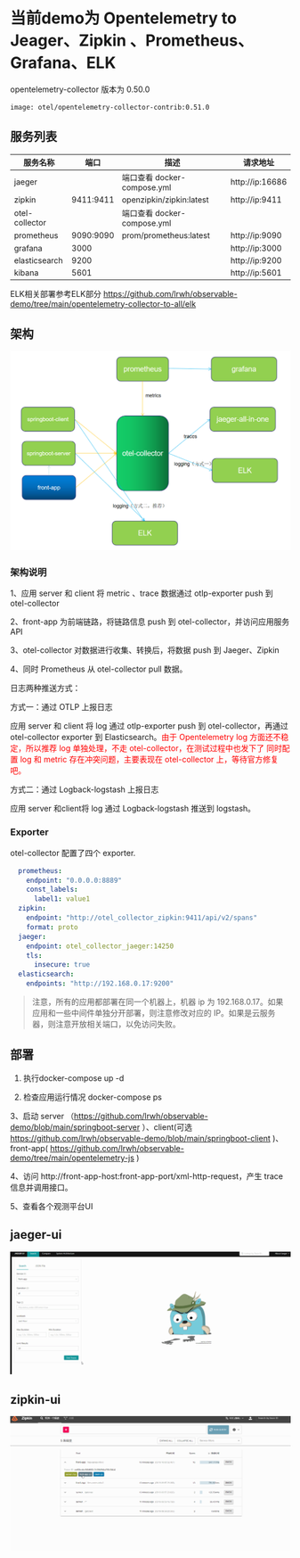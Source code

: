 # 当前demo为 Opentelemetry to Jeager、Zipkin 、Prometheus、Grafana、ELK

opentelemetry-collector 版本为 0.50.0

```
image: otel/opentelemetry-collector-contrib:0.51.0
```

## 服务列表

| 服务名称           | 端口        | 描述                       | 请求地址            |
| -------------- | --------- | ------------------------ | --------------- |
| jaeger         |           | 端口查看 docker-compose.yml  | http://ip:16686 |
| zipkin         | 9411:9411 | openzipkin/zipkin:latest | http://ip:9411  |
| otel-collector |           | 端口查看 docker-compose.yml  |                 |
| prometheus     | 9090:9090 | prom/prometheus:latest   | http://ip:9090  |
| grafana        | 3000      |                          | http://ip:3000  |
| elasticsearch  | 9200      |                          | http://ip:9200  |
| kibana         | 5601      |                          | http://ip:5601  |

ELK相关部署参考ELK部分 https://github.com/lrwh/observable-demo/tree/main/opentelemetry-collector-to-all/elk

## 架构

![](../images/otel-collector-to-all.png)

### 架构说明

1、应用 server 和 client 将 metric 、trace 数据通过 otlp-exporter push 到 otel-collector

2、front-app 为前端链路，将链路信息 push 到 otel-collector，并访问应用服务 API

3、otel-collector 对数据进行收集、转换后，将数据 push 到 Jaeger、Zipkin

4、同时 Prometheus 从 otel-collector pull 数据。

日志两种推送方式：

方式一：通过 OTLP 上报日志

应用 server 和 client 将 log 通过 otlp-exporter push 到 otel-collector，再通过 otel-collector exporter 到 Elasticsearch。<font color="red">由于 Opentelemetry log 方面还不稳定，所以推荐 log 单独处理，不走 otel-collector，在测试过程中也发下了 同时配置 log 和 metric 存在冲突问题，主要表现在 otel-collector 上，等待官方修复吧。</font>

方式二：通过 Logback-logstash 上报日志

应用 server 和client将 log 通过 Logback-logstash 推送到 logstash。

### Exporter
otel-collector 配置了四个 exporter.

```yaml
  prometheus:
    endpoint: "0.0.0.0:8889"
    const_labels:
      label1: value1
  zipkin:
    endpoint: "http://otel_collector_zipkin:9411/api/v2/spans"
    format: proto
  jaeger:
    endpoint: otel_collector_jaeger:14250
    tls:
      insecure: true
  elasticsearch:
    endpoints: "http://192.168.0.17:9200"
```

> 注意，所有的应用都部署在同一个机器上，机器 ip 为 192.168.0.17。如果应用和一些中间件单独分开部署，则注意修改对应的 IP。如果是云服务器，则注意开放相关端口，以免访问失败。

## 部署

1. 执行docker-compose up -d

2. 检查应用运行情况 docker-compose ps 

3、启动 server （https://github.com/lrwh/observable-demo/blob/main/springboot-server ）、client(可选 https://github.com/lrwh/observable-demo/blob/main/springboot-client )、front-app( https://github.com/lrwh/observable-demo/tree/main/opentelemetry-js )

4、访问 http://front-app-host:front-app-port/xml-http-request，产生 trace 信息并调用接口。

5、查看各个观测平台UI

## jaeger-ui

![jaeger-ui](../images/jaeger-ui.gif)

## zipkin-ui

![zipkin-ui](../images/zipkin-ui.gif)

